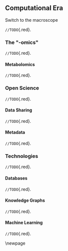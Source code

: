 ## Computational Era

Switch to the macroscope

`//TODO`{.red}.

### The "-omics"

`//TODO`{.red}.

#### Metabolomics

`//TODO`{.red}.

### Open Science

`//TODO`{.red}.

#### Data Sharing

`//TODO`{.red}.

#### Metadata

`//TODO`{.red}.

### Technologies

`//TODO`{.red}.

#### Databases

`//TODO`{.red}.

#### Knowledge Graphs

`//TODO`{.red}.

#### Machine Learning

`//TODO`{.red}.

\newpage